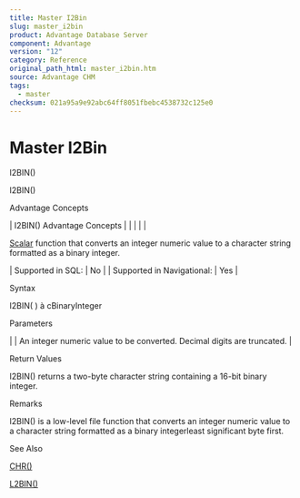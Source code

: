 ```yaml
---
title: Master I2Bin
slug: master_i2bin
product: Advantage Database Server
component: Advantage
version: "12"
category: Reference
original_path_html: master_i2bin.htm
source: Advantage CHM
tags:
  - master
checksum: 021a95a9e92abc64ff8051fbebc4538732c125e0
---
```


# Master I2Bin

I2BIN()

I2BIN()

Advantage Concepts

| I2BIN()  Advantage Concepts |  |  |  |  |

[Scalar](master_supported_scalar_functions.md) function that converts an integer numeric value to a character string formatted as a binary integer.

| Supported in SQL: | No |
| Supported in Navigational: | Yes |

Syntax

I2BIN( <nInteger> ) à cBinaryInteger

Parameters

| <nInteger> | An integer numeric value to be converted. Decimal digits are truncated. |

Return Values

I2BIN() returns a two-byte character string containing a 16-bit binary integer.

Remarks

I2BIN() is a low-level file function that converts an integer numeric value to a character string formatted as a binary integerleast significant byte first.

See Also

[CHR()](master_chr.md)

[L2BIN()](master_l2bin.md)
